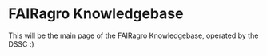 # FAIRagro Knowledgebase

This will be the main page of the FAIRagro Knowledgebase, operated by the DSSC :)
